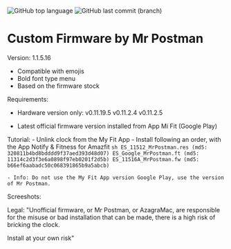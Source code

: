 ![GitHub top language](https://img.shields.io/github/languages/top/azagramac/customFirmware-AmazfitBip.svg) ![GitHub last commit (branch)](https://img.shields.io/github/last-commit/azagramac/azagra.me/customFirmware-AmazfitBip.svg)

# Custom Firmware by Mr Postman

Version: 1.1.5.16
- Compatible with emojis
- Bold font type menu
- Based on the firmware stock

Requirements:
- Hardware version only:
	v0.11.19.5
	v0.11.2.4
	v0.11.2.5

- Latest official firmware version installed from App Mi Fit (Google Play)

Tutorial:
	- Unlink clock from the My Fit App
	- Install following an order, with the App Notify & Fitness for Amazfit
	```sh
	ES_11512_MrPostman.res (md5: 320811b4bd8bdddd9f37aed393d48d07)
	ES_Google_MrPostman.ft (md5: 11314c2d3f3e6a0898f97eb0201f2d5b)
	ES_11516A_MrPostman.fw (md5: b66ef6aabadc50c068391865b9a5abcb)
	```
	
	- Info: Do not use the My Fit App version Google Play, use the version of Mr Postman.

Screeshots:

Legal:
"Unofficial firmware, or Mr Postman, or AzagraMac, are responsible for the misuse or bad installation that can be made, there is a high risk of bricking the clock.

Install at your own risk"
